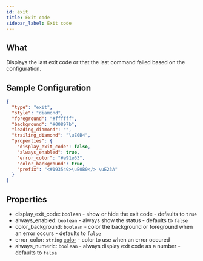 ```yaml
---
id: exit
title: Exit code
sidebar_label: Exit code
---
```


## What

Displays the last exit code or that the last command failed based on the configuration.

## Sample Configuration

```json
{
  "type": "exit",
  "style": "diamond",
  "foreground": "#ffffff",
  "background": "#00897b",
  "leading_diamond": "",
  "trailing_diamond": "\uE0B4",
  "properties": {
    "display_exit_code": false,
    "always_enabled": true,
    "error_color": "#e91e63",
    "color_background": true,
    "prefix": "<#193549>\uE0B0</> \uE23A"
  }
}
```

## Properties

- display_exit_code: `boolean` - show or hide the exit code - defaults to `true`
- always_enabled: `boolean` - always show the status - defaults to `false`
- color_background: `boolean` - color the background or foreground when an error occurs - defaults to `false`
- error_color: `string` [color][colors] - color to use when an error occured
- always_numeric: `boolean` - always display exit code as a number - defaults to `false`

[colors]: /docs/configure#colors
